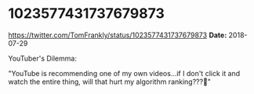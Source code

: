 # 1023577431737679873
https://twitter.com/TomFrankly/status/1023577431737679873
**Date:** 2018-07-29

YouTuber's Dilemma:

"YouTube is recommending one of my own videos...if I don't click it and watch the entire thing, will that hurt my algorithm ranking???😬"
